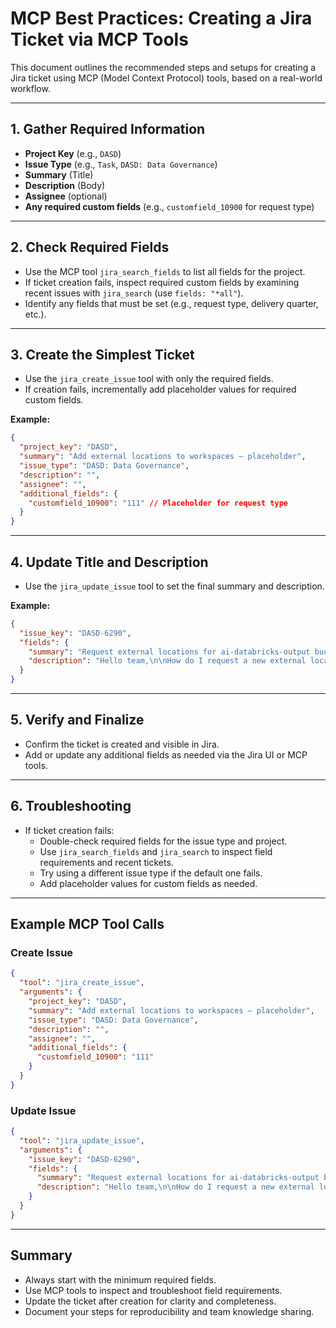 # MCP Best Practices: Creating a Jira Ticket via MCP Tools

This document outlines the recommended steps and setups for creating a Jira ticket using MCP (Model Context Protocol) tools, based on a real-world workflow.

---

## 1. Gather Required Information

- **Project Key** (e.g., `DASD`)
- **Issue Type** (e.g., `Task`, `DASD: Data Governance`)
- **Summary** (Title)
- **Description** (Body)
- **Assignee** (optional)
- **Any required custom fields** (e.g., `customfield_10900` for request type)

---

## 2. Check Required Fields

- Use the MCP tool `jira_search_fields` to list all fields for the project.
- If ticket creation fails, inspect required custom fields by examining recent issues with `jira_search` (use `fields: "*all"`).
- Identify any fields that must be set (e.g., request type, delivery quarter, etc.).

---

## 3. Create the Simplest Ticket

- Use the `jira_create_issue` tool with only the required fields.
- If creation fails, incrementally add placeholder values for required custom fields.

**Example:**
```json
{
  "project_key": "DASD",
  "summary": "Add external locations to workspaces – placeholder",
  "issue_type": "DASD: Data Governance",
  "description": "",
  "assignee": "",
  "additional_fields": {
    "customfield_10900": "111" // Placeholder for request type
  }
}
```

---

## 4. Update Title and Description

- Use the `jira_update_issue` tool to set the final summary and description.

**Example:**
```json
{
  "issue_key": "DASD-6290",
  "fields": {
    "summary": "Request external locations for ai-databricks-output buckets",
    "description": "Hello team,\n\nHow do I request a new external location to be added on my team’s workspace?\n\nThe buckets already exist; we just need the external locations added as we do not have permissions.\n\n**Buckets:**\n• s3://ai-databricks-output-production\n• s3://ai-databricks-output-staging\n\n**AWS Account:** 121314186679\n\n**Workspaces:**\n• https://compass-ai-prod.cloud.databricks.com/\n• https://compass-ai-gamma.cloud.databricks.com/\n\nThank you,\nGastón Barbero :tadaco:"
  }
}
```

---

## 5. Verify and Finalize

- Confirm the ticket is created and visible in Jira.
- Add or update any additional fields as needed via the Jira UI or MCP tools.

---

## 6. Troubleshooting

- If ticket creation fails:
  - Double-check required fields for the issue type and project.
  - Use `jira_search_fields` and `jira_search` to inspect field requirements and recent tickets.
  - Try using a different issue type if the default one fails.
  - Add placeholder values for custom fields as needed.

---

## Example MCP Tool Calls

### Create Issue

```json
{
  "tool": "jira_create_issue",
  "arguments": {
    "project_key": "DASD",
    "summary": "Add external locations to workspaces – placeholder",
    "issue_type": "DASD: Data Governance",
    "description": "",
    "assignee": "",
    "additional_fields": {
      "customfield_10900": "111"
    }
  }
}
```

### Update Issue

```json
{
  "tool": "jira_update_issue",
  "arguments": {
    "issue_key": "DASD-6290",
    "fields": {
      "summary": "Request external locations for ai-databricks-output buckets",
      "description": "Hello team,\n\nHow do I request a new external location to be added on my team’s workspace?\n\nThe buckets already exist; we just need the external locations added as we do not have permissions.\n\n**Buckets:**\n• s3://ai-databricks-output-production\n• s3://ai-databricks-output-staging\n\n**AWS Account:** 121314186679\n\n**Workspaces:**\n• https://compass-ai-prod.cloud.databricks.com/\n• https://compass-ai-gamma.cloud.databricks.com/\n\nThank you,\nGastón Barbero :tadaco:"
    }
  }
}
```

---

## Summary

- Always start with the minimum required fields.
- Use MCP tools to inspect and troubleshoot field requirements.
- Update the ticket after creation for clarity and completeness.
- Document your steps for reproducibility and team knowledge sharing.